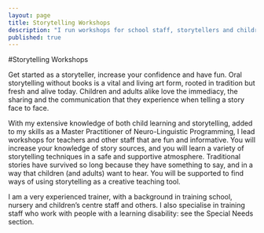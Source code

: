 ```yaml
---
layout: page
title: Storytelling Workshops
description: "I run workshops for school staff, storytellers and children"
published: true
---
```





#Storytelling Workshops

Get started as a storyteller, increase your confidence and have fun. Oral storytelling without books is a vital and living art form, rooted in tradition but fresh and alive today. Children and adults alike love the immediacy, the sharing and the communication that they experience when telling a story face to face.

With my extensive knowledge of both child learning and storytelling, added to my skills as a Master Practitioner of Neuro-Linguistic Programming, I lead workshops for teachers and other staff that are fun and informative. You will increase your knowledge of story sources, and you will learn a variety of storytelling techniques in a safe and supportive atmosphere. Traditional stories have survived so long because they have something to say, and in a way that children (and adults) want to hear.  You will be supported to find ways of using storytelling as a creative teaching tool.

I am a very experienced trainer, with a background in training school, nursery and children’s centre staff and others. I also specialise in training staff who work with people with a learning disability: see the Special Needs section.
